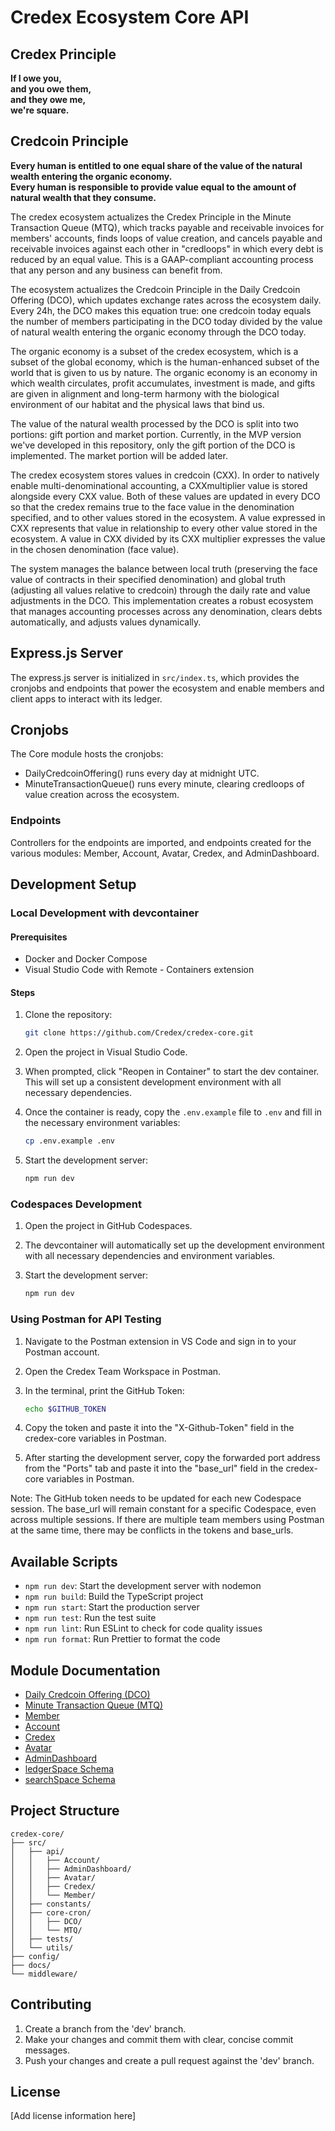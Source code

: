 # Credex Ecosystem Core API

## Credex Principle

**If I owe you,**\
**and you owe them,**\
**and they owe me,**\
**we're square.**

## Credcoin Principle

**Every human is entitled to one equal share of the value of the natural wealth entering the organic economy.**\
**Every human is responsible to provide value equal to the amount of natural wealth that they consume.**

The credex ecosystem actualizes the Credex Principle in the Minute Transaction Queue (MTQ), which tracks payable and receivable invoices for members' accounts, finds loops of value creation, and cancels payable and receivable invoices against each other in "credloops" in which every debt is reduced by an equal value. This is a GAAP-compliant accounting process that any person and any business can benefit from.

The ecosystem actualizes the Credcoin Principle in the Daily Credcoin Offering (DCO), which updates exchange rates across the ecosystem daily. Every 24h, the DCO makes this equation true: one credcoin today equals the number of members participating in the DCO today divided by the value of natural wealth entering the organic economy through the DCO today.

The organic economy is a subset of the credex ecosystem, which is a subset of the global economy, which is the human-enhanced subset of the world that is given to us by nature. The organic economy is an economy in which wealth circulates, profit accumulates, investment is made, and gifts are given in alignment and long-term harmony with the biological environment of our habitat and the physical laws that bind us.

The value of the natural wealth processed by the DCO is split into two portions: gift portion and market portion. Currently, in the MVP version we've developed in this repository, only the gift portion of the DCO is implemented. The market portion will be added later.

The credex ecosystem stores values in credcoin (CXX). In order to natively enable multi-denominational accounting, a CXXmultiplier value is stored alongside every CXX value. Both of these values are updated in every DCO so that the credex remains true to the face value in the denomination specified, and to other values stored in the ecosystem. A value expressed in CXX represents that value in relationship to every other value stored in the ecosystem. A value in CXX divided by its CXX multiplier expresses the value in the chosen denomination (face value).

The system manages the balance between local truth (preserving the face value of contracts in their specified denomination) and global truth (adjusting all values relative to credcoin) through the daily rate and value adjustments in the DCO. This implementation creates a robust ecosystem that manages accounting processes across any denomination, clears debts automatically, and adjusts values dynamically.

## Express.js Server

The express.js server is initialized in `src/index.ts`, which provides the cronjobs and endpoints that power the ecosystem and enable members and client apps to interact with its ledger.

## Cronjobs

The Core module hosts the cronjobs:

- DailyCredcoinOffering() runs every day at midnight UTC.
- MinuteTransactionQueue() runs every minute, clearing credloops of value creation across the ecosystem.

### Endpoints

Controllers for the endpoints are imported, and endpoints created for the various modules: Member, Account, Avatar, Credex, and AdminDashboard.

## Development Setup

### Local Development with devcontainer

#### Prerequisites

- Docker and Docker Compose
- Visual Studio Code with Remote - Containers extension

#### Steps

1. Clone the repository:

   ```bash
   git clone https://github.com/Credex/credex-core.git
   ```

2. Open the project in Visual Studio Code.

3. When prompted, click "Reopen in Container" to start the dev container. This will set up a consistent development environment with all necessary dependencies.

4. Once the container is ready, copy the `.env.example` file to `.env` and fill in the necessary environment variables:

   ```bash
   cp .env.example .env
   ```

5. Start the development server:
   ```bash
   npm run dev
   ```

### Codespaces Development

1. Open the project in GitHub Codespaces.

2. The devcontainer will automatically set up the development environment with all necessary dependencies and environment variables.

3. Start the development server:
   ```bash
   npm run dev
   ```

### Using Postman for API Testing

1. Navigate to the Postman extension in VS Code and sign in to your Postman account.

2. Open the Credex Team Workspace in Postman.

3. In the terminal, print the GitHub Token:

   ```bash
   echo $GITHUB_TOKEN
   ```

4. Copy the token and paste it into the "X-Github-Token" field in the credex-core variables in Postman.

5. After starting the development server, copy the forwarded port address from the "Ports" tab and paste it into the "base_url" field in the credex-core variables in Postman.

Note: The GitHub token needs to be updated for each new Codespace session. The base_url will remain constant for a specific Codespace, even across multiple sessions. If there are multiple team members using Postman at the same time, there may be conflicts in the tokens and base_urls.

## Available Scripts

- `npm run dev`: Start the development server with nodemon
- `npm run build`: Build the TypeScript project
- `npm run start`: Start the production server
- `npm run test`: Run the test suite
- `npm run lint`: Run ESLint to check for code quality issues
- `npm run format`: Run Prettier to format the code

## Module Documentation

- [Daily Credcoin Offering (DCO)](<docs/Daily_Credcoin_Offering_(DCO).md>)
- [Minute Transaction Queue (MTQ)](<docs/MinuteTransactionQueue_(MTQ).md>)
- [Member](docs/Member.md)
- [Account](docs/Account.md)
- [Credex](docs/Credex.md)
- [Avatar](docs/Avatar.md)
- [AdminDashboard](docs/AdminDashboard.md)
- [ledgerSpace Schema](docs/ledgerSpace_schema.md)
- [searchSpace Schema](docs/searchSpace_schema.md)

## Project Structure

```
credex-core/
├── src/
│   ├── api/
│   │   ├── Account/
│   │   ├── AdminDashboard/
│   │   ├── Avatar/
│   │   ├── Credex/
│   │   └── Member/
│   ├── constants/
│   ├── core-cron/
│   │   ├── DCO/
│   │   └── MTQ/
│   ├── tests/
│   └── utils/
├── config/
├── docs/
└── middleware/
```

## Contributing

1. Create a branch from the 'dev' branch.
2. Make your changes and commit them with clear, concise commit messages.
3. Push your changes and create a pull request against the 'dev' branch.

## License

[Add license information here]
